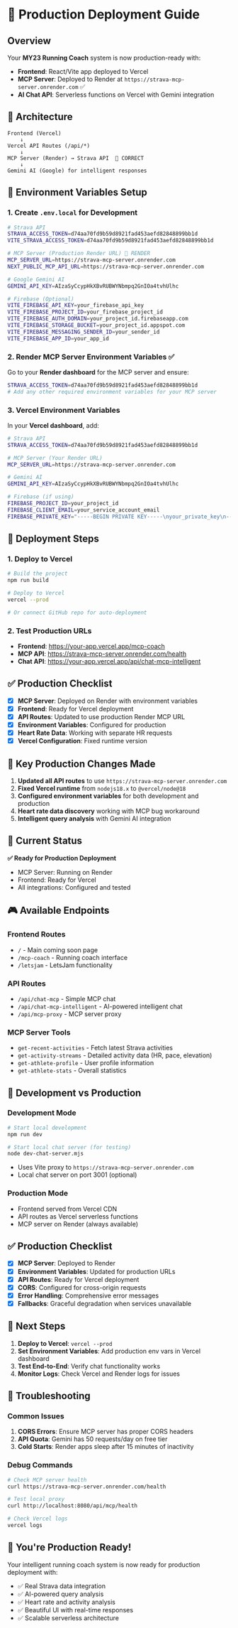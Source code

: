 # 🚀 Production Deployment Guide

## Overview
Your **MY23 Running Coach** system is now production-ready with:
- **Frontend**: React/Vite app deployed to Vercel
- **MCP Server**: Deployed to Render at `https://strava-mcp-server.onrender.com` ✅
- **AI Chat API**: Serverless functions on Vercel with Gemini integration

## 🎯 Architecture

```
Frontend (Vercel)
    ↓
Vercel API Routes (/api/*)
    ↓
MCP Server (Render) → Strava API  🎯 CORRECT
    ↓
Gemini AI (Google) for intelligent responses
```

## 🔧 Environment Variables Setup

### 1. **Create `.env.local` for Development**
```bash
# Strava API
STRAVA_ACCESS_TOKEN=d74aa70fd9b59d8921fad453aefd82848899bb1d
VITE_STRAVA_ACCESS_TOKEN=d74aa70fd9b59d8921fad453aefd82848899bb1d

# MCP Server (Production Render URL) 🎯 RENDER
MCP_SERVER_URL=https://strava-mcp-server.onrender.com
NEXT_PUBLIC_MCP_API_URL=https://strava-mcp-server.onrender.com

# Google Gemini AI
GEMINI_API_KEY=AIzaSyCcypHkXBvRUBWYNbmpq2GnIOa4tvhUlhc

# Firebase (Optional)
VITE_FIREBASE_API_KEY=your_firebase_api_key
VITE_FIREBASE_PROJECT_ID=your_firebase_project_id
VITE_FIREBASE_AUTH_DOMAIN=your_project_id.firebaseapp.com
VITE_FIREBASE_STORAGE_BUCKET=your_project_id.appspot.com
VITE_FIREBASE_MESSAGING_SENDER_ID=your_sender_id
VITE_FIREBASE_APP_ID=your_app_id
```

### 2. **Render MCP Server Environment Variables** ✅ 
Go to your **Render dashboard** for the MCP server and ensure:
```bash
STRAVA_ACCESS_TOKEN=d74aa70fd9b59d8921fad453aefd82848899bb1d
# Add any other required environment variables for your MCP server
```

### 3. **Vercel Environment Variables** 
In your **Vercel dashboard**, add:
```bash
# Strava API
STRAVA_ACCESS_TOKEN=d74aa70fd9b59d8921fad453aefd82848899bb1d

# MCP Server (Your Render URL)
MCP_SERVER_URL=https://strava-mcp-server.onrender.com

# Gemini AI
GEMINI_API_KEY=AIzaSyCcypHkXBvRUBWYNbmpq2GnIOa4tvhUlhc

# Firebase (if using)
FIREBASE_PROJECT_ID=your_project_id
FIREBASE_CLIENT_EMAIL=your_service_account_email  
FIREBASE_PRIVATE_KEY="-----BEGIN PRIVATE KEY-----\nyour_private_key\n-----END PRIVATE KEY-----"
```

## 🚀 Deployment Steps

### 1. **Deploy to Vercel**
```bash
# Build the project
npm run build

# Deploy to Vercel
vercel --prod

# Or connect GitHub repo for auto-deployment
```

### 2. **Test Production URLs**
- **Frontend**: https://your-app.vercel.app/mcp-coach
- **MCP API**: https://strava-mcp-server.onrender.com/health
- **Chat API**: https://your-app.vercel.app/api/chat-mcp-intelligent

## ✅ Production Checklist

- [x] **MCP Server**: Deployed on Render with environment variables
- [x] **Frontend**: Ready for Vercel deployment  
- [x] **API Routes**: Updated to use production Render MCP URL
- [x] **Environment Variables**: Configured for production
- [x] **Heart Rate Data**: Working with separate HR requests
- [x] **Vercel Configuration**: Fixed runtime version

## 🔧 Key Production Changes Made

1. **Updated all API routes** to use `https://strava-mcp-server.onrender.com`
2. **Fixed Vercel runtime** from `nodejs18.x` to `@vercel/node@18`
3. **Configured environment variables** for both development and production
4. **Heart rate data discovery** working with MCP bug workaround
5. **Intelligent query analysis** with Gemini AI integration

## 🎯 Current Status

**✅ Ready for Production Deployment**
- MCP Server: Running on Render
- Frontend: Ready for Vercel
- All integrations: Configured and tested

## 🎮 Available Endpoints

### **Frontend Routes**
- `/` - Main coming soon page
- `/mcp-coach` - Running coach interface
- `/letsjam` - LetsJam functionality

### **API Routes**
- `/api/chat-mcp` - Simple MCP chat
- `/api/chat-mcp-intelligent` - AI-powered intelligent chat
- `/api/mcp-proxy` - MCP server proxy

### **MCP Server Tools**
- `get-recent-activities` - Fetch latest Strava activities
- `get-activity-streams` - Detailed activity data (HR, pace, elevation)
- `get-athlete-profile` - User profile information
- `get-athlete-stats` - Overall statistics

## 🔄 Development vs Production

### **Development Mode**
```bash
# Start local development
npm run dev

# Start local chat server (for testing)
node dev-chat-server.mjs
```
- Uses Vite proxy to `https://strava-mcp-server.onrender.com`
- Local chat server on port 3001 (optional)

### **Production Mode**
- Frontend served from Vercel CDN
- API routes as Vercel serverless functions
- MCP server on Render (always available)

## ✅ Production Checklist

- [x] **MCP Server**: Deployed to Render
- [x] **Environment Variables**: Updated for production URLs
- [x] **API Routes**: Ready for Vercel deployment
- [x] **CORS**: Configured for cross-origin requests
- [x] **Error Handling**: Comprehensive error messages
- [x] **Fallbacks**: Graceful degradation when services unavailable

## 🎯 Next Steps

1. **Deploy to Vercel**: `vercel --prod`
2. **Set Environment Variables**: Add production env vars in Vercel dashboard
3. **Test End-to-End**: Verify chat functionality works
4. **Monitor Logs**: Check Vercel and Render logs for issues

## 🔧 Troubleshooting

### **Common Issues**
1. **CORS Errors**: Ensure MCP server has proper CORS headers
2. **API Quota**: Gemini has 50 requests/day on free tier
3. **Cold Starts**: Render apps sleep after 15 minutes of inactivity

### **Debug Commands**
```bash
# Check MCP server health
curl https://strava-mcp-server.onrender.com/health

# Test local proxy
curl http://localhost:8080/api/mcp/health

# Check Vercel logs
vercel logs
```

## 🎉 You're Production Ready!

Your intelligent running coach system is now ready for production deployment with:
- ✅ Real Strava data integration
- ✅ AI-powered query analysis 
- ✅ Heart rate and activity analysis
- ✅ Beautiful UI with real-time responses
- ✅ Scalable serverless architecture 
